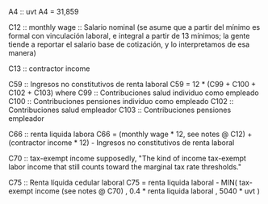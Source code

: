 A4 :: uvt
A4 = 31,859

C12 :: monthly wage
    :: Salario nominal (se asume que a partir del mínimo es formal con vinculación laboral, e integral a partir de 13 mínimos; la gente tiende a reportar el salario base de cotización, y lo interpretamos de esa manera)

C13 :: contractor income

C59 :: Ingresos no constitutivos de renta laboral
C59 = 12 * (C99 + C100 + C102 + C103)
  where C99  :: Contribuciones salud individuo como empleado
        C100 :: Contribuciones pensiones individuo como empleado
        C102 :: Contribuciones salud empleador
        C103 :: Contribuciones pensiones empleador

C66 :: renta liquida labora
C66 = (monthly wage * 12, see notes @ C12)
      + (contractor income * 12)
      - Ingresos no constitutivos de renta laboral

C70 :: tax-exempt income
  supposedly, "The kind of income tax-exempt labor income that still counts toward the marginal tax rate thresholds."

C75 :: Renta líquida cedular laboral
C75 = renta liquida laboral
      - MIN( tax-exempt income (see notes @ C70)
           , 0.4 * renta liquida laboral
           , 5040 * uvt )
